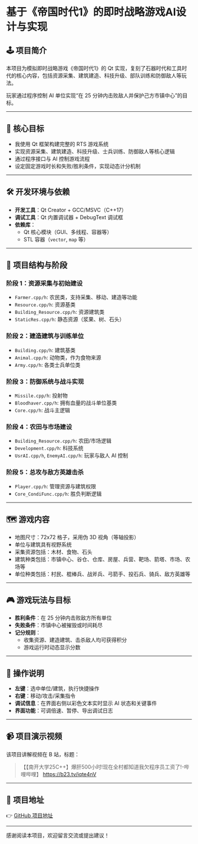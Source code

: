 # 基于《帝国时代1》的即时战略游戏AI设计与实现

## 🕹 项目简介

本项目为模拟即时战略游戏《帝国时代1》的 Qt 实现，复刻了石器时代和工具时代的核心内容，包括资源采集、建筑建造、科技升级、部队训练和防御敌人等玩法。

玩家通过程序控制 AI 单位实现“在 25 分钟内击败敌人并保护己方市镇中心”的目标。

---

## 🎯 核心目标

- 我使用 Qt 框架构建完整的 RTS 游戏系统
- 实现资源采集、建筑建造、科技升级、士兵训练、防御敌人等核心逻辑
- 通过程序接口与 AI 控制游戏流程
- 设定固定游戏时长和失败/胜利条件，实现动态计分机制

---

## 🛠 开发环境与依赖

- **开发工具**：Qt Creator + GCC/MSVC（C++17）
- **调试工具**：Qt 内置调试器 + DebugText 调试框
- **依赖库**：
  - Qt 核心模块（GUI、多线程、容器等）
  - STL 容器（`vector`, `map` 等）

---

## 📁 项目结构与阶段

### 阶段 1：资源采集与初始建设
- `Farmer.cpp/h`: 农民类，支持采集、移动、建造等功能
- `Resource.cpp/h`: 资源基类
- `Building_Resource.cpp/h`: 资源建筑类
- `StaticRes.cpp/h`: 静态资源（浆果、树、石头）

### 阶段 2：建造建筑与训练单位
- `Building.cpp/h`: 建筑基类
- `Animal.cpp/h`: 动物类，作为食物来源
- `Army.cpp/h`: 各类士兵单位类

### 阶段 3：防御系统与战斗实现
- `Missile.cpp/h`: 投射物
- `Bloodhaver.cpp/h`: 拥有血量的战斗单位基类
- `Core.cpp/h`: 战斗主逻辑

### 阶段 4：农田与市场建设
- `Building_Resource.cpp/h`: 农田/市场逻辑
- `Development.cpp/h`: 科技系统
- `UsrAI.cpp/h`, `EnemyAI.cpp/h`: 玩家与敌人 AI 控制

### 阶段 5：总攻与敌方英雄击杀
- `Player.cpp/h`: 管理资源与建筑权限
- `Core_CondiFunc.cpp/h`: 胜负判断逻辑

---

## 🗺 游戏内容

- 地图尺寸：72x72 格子，采用伪 3D 视角（等轴投影）
- 单位与建筑具有视野系统
- 采集资源包括：木材、食物、石头
- 建筑种类包括：市镇中心、谷仓、仓库、房屋、兵营、靶场、箭塔、市场、农场等
- 单位种类包括：村民、棍棒兵、战斧兵、弓箭手、投石兵、骑兵、敌方英雄等

---

## 🎮 游戏玩法与目标

- **胜利条件**：在 25 分钟内击败敌方所有单位
- **失败条件**：市镇中心被摧毁或时间耗尽
- **记分规则**：
  - 收集资源、建造建筑、击杀敌人均可获得积分
  - 游戏运行时动态显示分数

---

## 🔧 操作说明

- **左键**：选中单位/建筑，执行快捷操作
- **右键**：移动/攻击/采集指令
- **调试信息**：在界面右侧以彩色文本实时显示 AI 状态和关键事件
- **界面功能**：可调倍速、暂停、导出调试日志

---

## 📹 项目演示视频

该项目讲解视频在 B 站，标题：

> 【【南开大学25C++】爆肝500小时!现在全村都知道我欠程序员工资了!-哔哩哔哩】 https://b23.tv/iqte4nV

---



## 🔗 项目地址

👉 [GitHub 项目地址](https://github.com/XintongLiu-svg/newAoE)

---

感谢阅读本项目，欢迎留言交流或提出建议！

